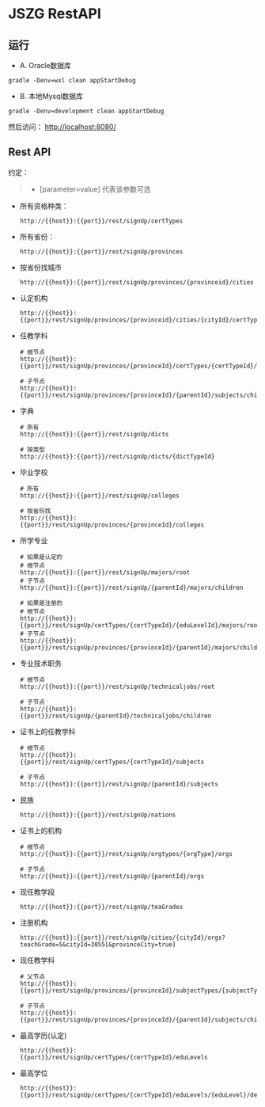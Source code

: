 # JSZG RestAPI



## 运行

* A. Oracle数据库

```
gradle -Denv=wxl clean appStartDebug
```

* B. 本地Mysql数据库

```
gradle -Denv=development clean appStartDebug
```

然后访问： [http://localhost:8080/](http://localhost:8080/)

## Rest API

约定：

 > * [parameter=value] 代表该参数可选
    

* 所有资格种类：

    ```
    http://{{host}}:{{port}}/rest/signUp/certTypes
    ```

* 所有省份：

    ```
    http://{{host}}:{{port}}/rest/signUp/provinces
    ```

* 按省份找城市

    ```
    http://{{host}}:{{port}}/rest/signUp/provinces/{provinceid}/cities
    ```

* 认定机构

    ```
    http://{{host}}:{{port}}/rest/signUp/provinces/{provinceid}/cities/{cityId}/certTypes/{certTypeId}/orgs
    ```
    
* 任教学科

    ```
    # 根节点
    http://{{host}}:{{port}}/rest/signUp/provinces/{provinceId}/certTypes/{certTypeId}/subjects/root
    
    # 子节点
    http://{{host}}:{{port}}/rest/signUp/provinces/{provinceId}/{parentId}/subjects/children
    ```
    
* 字典

    ```
    # 所有
    http://{{host}}:{{port}}/rest/signUp/dicts
    
    # 按类型    
    http://{{host}}:{{port}}/rest/signUp/dicts/{dictTypeId}
    ```
    
* 毕业学校

    ```
    # 所有
    http://{{host}}:{{port}}/rest/signUp/colleges
    
    # 按省份找
    http://{{host}}:{{port}}/rest/signUp/provinces/{provinceId}/colleges
    ```
    
* 所学专业

    ```
    # 如果是认定的
    # 根节点
    http://{{host}}:{{port}}/rest/signUp/majors/root
    # 子节点 
    http://{{host}}:{{port}}/rest/signUp/{parentId}/majors/children
        
    # 如果是注册的
    # 根节点
    http://{{host}}:{{port}}/rest/signUp/certTypes/{certTypeId}/{eduLevelId}/majors/root
    # 子节点 
    http://{{host}}:{{port}}/rest/signUp/provinces/{provinceId}/{parentId}/majors/children
    ```
    
* 专业技术职务    

    ```
    # 根节点
    http://{{host}}:{{port}}/rest/signUp/technicaljobs/root
    
    # 子节点
    http://{{host}}:{{port}}/rest/signUp/{parentId}/technicaljobs/children
    ```
    
* 证书上的任教学科

    ```
    # 根节点
    http://{{host}}:{{port}}/rest/signUp/certTypes/{certTypeId}/subjects
    
    # 子节点
    http://{{host}}:{{port}}/rest/signUp/{parentId}/subjects
    ```
    
* 民族

    ```
    http://{{host}}:{{port}}/rest/signUp/nations
    ```
    
* 证书上的机构
 
    ```
    # 根节点
    http://{{host}}:{{port}}/rest/signUp/orgtypes/{orgType}/orgs
    
    # 子节点
    http://{{host}}:{{port}}/rest/signUp/{parentId}/orgs
    ```
    
    
* 现任教学段 

    ```
    http://{{host}}:{{port}}/rest/signUp/teaGrades
    ```
    
* 注册机构

    ```
    http://{{host}}:{{port}}/rest/signUp/cities/{cityId}/orgs?teachGrade=5&cityId=3055[&provinceCity=true]
    ```
    
* 现任教学科

   ```
   # 父节点
   http://{{host}}:{{port}}/rest/signUp/provinces/{provinceId}/subjectTypes/{subjectType}/subjects
   
   # 子节点
   http://{{host}}:{{port}}/rest/signUp/provinces/{provinceId}/{parentId}/subjects/children
   ```

* 最高学历(认定)

    ```
    http://{{host}}:{{port}}/rest/signUp/certTypes/{certTypeId}/eduLevels
    ```
    
* 最高学位

    ```
    http://{{host}}:{{port}}/rest/signUp/certTypes/{certTypeId}/eduLevels/{eduLevel}/degrees
    ```